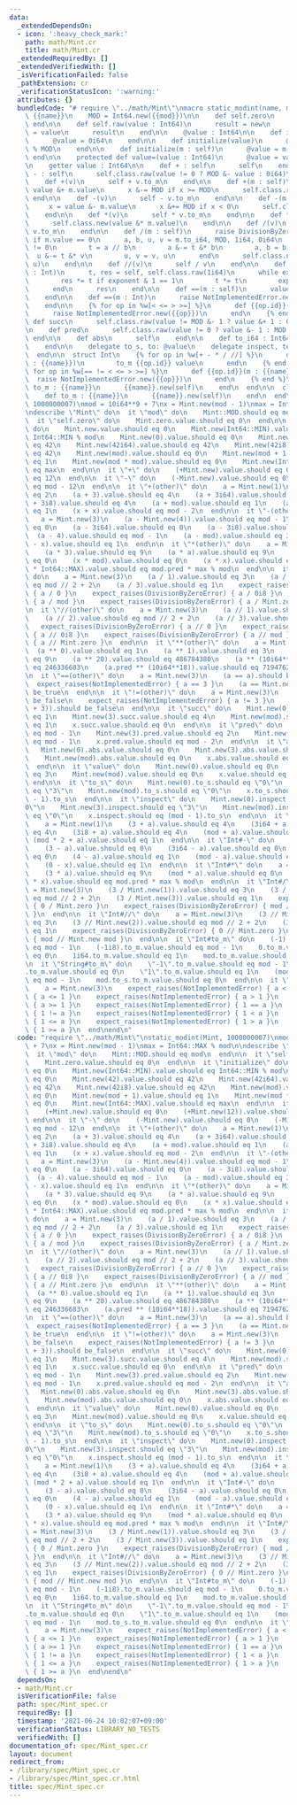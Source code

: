 ```yaml
---
data:
  _extendedDependsOn:
  - icon: ':heavy_check_mark:'
    path: math/Mint.cr
    title: math/Mint.cr
  _extendedRequiredBy: []
  _extendedVerifiedWith: []
  _isVerificationFailed: false
  _pathExtension: cr
  _verificationStatusIcon: ':warning:'
  attributes: {}
  bundledCode: "# require \"../math/Mint\"\nmacro static_modint(name, mod)\n  struct\
    \ {{name}}\n    MOD = Int64.new({{mod}})\n\n    def self.zero\n      new\n   \
    \ end\n\n    def self.raw(value : Int64)\n      result = new\n      result.value\
    \ = value\n      result\n    end\n\n    @value : Int64\n\n    def initialize\n\
    \      @value = 0i64\n    end\n\n    def initialize(value)\n      @value = value.to_i64\
    \ % MOD\n    end\n\n    def initialize(m : self)\n      @value = m.value\n   \
    \ end\n\n    protected def value=(value : Int64)\n      @value = value\n    end\n\
    \n    getter value : Int64\n\n    def + : self\n      self\n    end\n\n    def\
    \ - : self\n      self.class.raw(value != 0 ? MOD &- value : 0i64)\n    end\n\n\
    \    def +(v)\n      self + v.to_m\n    end\n\n    def +(m : self)\n      x =\
    \ value &+ m.value\n      x &-= MOD if x >= MOD\n      self.class.raw(x)\n   \
    \ end\n\n    def -(v)\n      self - v.to_m\n    end\n\n    def -(m : self)\n \
    \     x = value &- m.value\n      x &+= MOD if x < 0\n      self.class.raw(x)\n\
    \    end\n\n    def *(v)\n      self * v.to_m\n    end\n\n    def *(m : self)\n\
    \      self.class.new(value &* m.value)\n    end\n\n    def /(v)\n      self /\
    \ v.to_m\n    end\n\n    def /(m : self)\n      raise DivisionByZeroError.new\
    \ if m.value == 0\n      a, b, u, v = m.to_i64, MOD, 1i64, 0i64\n      while b\
    \ != 0\n        t = a // b\n        a &-= t &* b\n        a, b = b, a\n      \
    \  u &-= t &* v\n        u, v = v, u\n      end\n      self.class.new(value &*\
    \ u)\n    end\n\n    def //(v)\n      self / v\n    end\n\n    def **(exponent\
    \ : Int)\n      t, res = self, self.class.raw(1i64)\n      while exponent > 0\n\
    \        res *= t if exponent & 1 == 1\n        t *= t\n        exponent >>= 1\n\
    \      end\n      res\n    end\n\n    def ==(m : self)\n      value == m.value\n\
    \    end\n\n    def ==(m : Int)\n      raise NotImplementedError.new(\"==\")\n\
    \    end\n\n    {% for op in %w[< <= > >=] %}\n      def {{op.id}}(other)\n  \
    \      raise NotImplementedError.new({{op}})\n      end\n    {% end %}\n\n   \
    \ def succ\n      self.class.raw(value != MOD &- 1 ? value &+ 1 : 0i64)\n    end\n\
    \n    def pred\n      self.class.raw(value != 0 ? value &- 1 : MOD &- 1)\n   \
    \ end\n\n    def abs\n      self\n    end\n\n    def to_i64 : Int64\n      value\n\
    \    end\n\n    delegate to_s, to: @value\n    delegate inspect, to: @value\n\
    \  end\n\n  struct Int\n    {% for op in %w[+ - * / //] %}\n      def {{op.id}}(value\
    \ : {{name}})\n        to_m {{op.id}} value\n      end\n    {% end %}\n\n    {%\
    \ for op in %w[== != < <= > >=] %}\n      def {{op.id}}(m : {{name}})\n      \
    \  raise NotImplementedError.new({{op}})\n      end\n    {% end %}\n\n    def\
    \ to_m : {{name}}\n      {{name}}.new(self)\n    end\n  end\n\n  class String\n\
    \    def to_m : {{name}}\n      {{name}}.new(self)\n    end\n  end\nend\n\nstatic_modint(Mint,\
    \ 1000000007)\nmod = 10i64**9 + 7\nx = Mint.new(mod - 1)\nmax = Int64::MAX % mod\n\
    \ndescribe \"Mint\" do\n  it \"mod\" do\n    Mint::MOD.should eq mod\n  end\n\n\
    \  it \"self.zero\" do\n    Mint.zero.value.should eq 0\n  end\n\n  it \"initialize\"\
    \ do\n    Mint.new.value.should eq 0\n    Mint.new(Int64::MIN).value.should eq\
    \ Int64::MIN % mod\n    Mint.new(0).value.should eq 0\n    Mint.new(42).value.should\
    \ eq 42\n    Mint.new(42i64).value.should eq 42\n    Mint.new(42i8).value.should\
    \ eq 42\n    Mint.new(mod).value.should eq 0\n    Mint.new(mod + 1).value.should\
    \ eq 1\n    Mint.new(mod * mod).value.should eq 0\n    Mint.new(Int64::MAX).value.should\
    \ eq max\n  end\n\n  it \"+\" do\n    (+Mint.new).value.should eq 0\n    (+Mint.new(12)).value.should\
    \ eq 12\n  end\n\n  it \"-\" do\n    (-Mint.new).value.should eq 0\n    (-Mint.new(12)).value.should\
    \ eq mod - 12\n  end\n\n  it \"+(other)\" do\n    a = Mint.new(1)\n    (a + a).value.should\
    \ eq 2\n    (a + 3).value.should eq 4\n    (a + 3i64).value.should eq 4\n    (a\
    \ + 3i8).value.should eq 4\n    (a + mod).value.should eq 1\n    (a + mod * 2).value.should\
    \ eq 1\n    (x + x).value.should eq mod - 2\n  end\n\n  it \"-(other)\" do\n \
    \   a = Mint.new(3)\n    (a - Mint.new(4)).value.should eq mod - 1\n    (a - 3).value.should\
    \ eq 0\n    (a - 3i64).value.should eq 0\n    (a - 3i8).value.should eq 0\n  \
    \  (a - 4).value.should eq mod - 1\n    (a - mod).value.should eq 3\n    (Mint.zero\
    \ - x).value.should eq 1\n  end\n\n  it \"*(other)\" do\n    a = Mint.new(3)\n\
    \    (a * 3).value.should eq 9\n    (a * a).value.should eq 9\n    (a * mod).value.should\
    \ eq 0\n    (x * mod).value.should eq 0\n    (x * x).value.should eq 1\n    (x\
    \ * Int64::MAX).value.should eq mod.pred * max % mod\n  end\n\n  it \"/(other)\"\
    \ do\n    a = Mint.new(3)\n    (a / 1).value.should eq 3\n    (a / 2).value.should\
    \ eq mod // 2 + 2\n    (a / 3).value.should eq 1\n    expect_raises(DivisionByZeroError)\
    \ { a / 0 }\n    expect_raises(DivisionByZeroError) { a / 0i8 }\n    expect_raises(DivisionByZeroError)\
    \ { a / mod }\n    expect_raises(DivisionByZeroError) { a / Mint.zero }\n  end\n\
    \n  it \"//(other)\" do\n    a = Mint.new(3)\n    (a // 1).value.should eq 3\n\
    \    (a // 2).value.should eq mod // 2 + 2\n    (a // 3).value.should eq 1\n \
    \   expect_raises(DivisionByZeroError) { a // 0 }\n    expect_raises(DivisionByZeroError)\
    \ { a // 0i8 }\n    expect_raises(DivisionByZeroError) { a // mod }\n    expect_raises(DivisionByZeroError)\
    \ { a // Mint.zero }\n  end\n\n  it \"**(other)\" do\n    a = Mint.new(3)\n  \
    \  (a ** 0).value.should eq 1\n    (a ** 1).value.should eq 3\n    (a ** 2).value.should\
    \ eq 9\n    (a ** 20).value.should eq 486784380\n    (a ** (10i64**18)).value.should\
    \ eq 246336683\n    (a.pred ** (10i64**18)).value.should eq 719476260\n  end\n\
    \n  it \"==(other)\" do\n    a = Mint.new(3)\n    (a == a).should be_true\n  \
    \  expect_raises(NotImplementedError) { a == 3 }\n    (a == Mint.new(mod + 3)).should\
    \ be_true\n  end\n\n  it \"!=(other)\" do\n    a = Mint.new(3)\n    (a != a).should\
    \ be_false\n    expect_raises(NotImplementedError) { a != 3 }\n    (a != Mint.new(mod\
    \ + 3)).should be_false\n  end\n\n  it \"succ\" do\n    Mint.new(0).succ.value.should\
    \ eq 1\n    Mint.new(3).succ.value.should eq 4\n    Mint.new(mod).succ.value.should\
    \ eq 1\n    x.succ.value.should eq 0\n  end\n\n  it \"pred\" do\n    Mint.new(0).pred.value.should\
    \ eq mod - 1\n    Mint.new(3).pred.value.should eq 2\n    Mint.new(mod).pred.value.should\
    \ eq mod - 1\n    x.pred.value.should eq mod - 2\n  end\n\n  it \"abs\" do\n \
    \   Mint.new(0).abs.value.should eq 0\n    Mint.new(3).abs.value.should eq 3\n\
    \    Mint.new(mod).abs.value.should eq 0\n    x.abs.value.should eq mod - 1\n\
    \  end\n\n  it \"value\" do\n    Mint.new(0).value.should eq 0\n    Mint.new(3).value.should\
    \ eq 3\n    Mint.new(mod).value.should eq 0\n    x.value.should eq mod - 1\n \
    \ end\n\n  it \"to_s\" do\n    Mint.new(0).to_s.should eq \"0\"\n    Mint.new(3).to_s.should\
    \ eq \"3\"\n    Mint.new(mod).to_s.should eq \"0\"\n    x.to_s.should eq (mod\
    \ - 1).to_s\n  end\n\n  it \"inspect\" do\n    Mint.new(0).inspect.should eq \"\
    0\"\n    Mint.new(3).inspect.should eq \"3\"\n    Mint.new(mod).inspect.should\
    \ eq \"0\"\n    x.inspect.should eq (mod - 1).to_s\n  end\n\n  it \"Int#+\" do\n\
    \    a = Mint.new(1)\n    (3 + a).value.should eq 4\n    (3i64 + a).value.should\
    \ eq 4\n    (3i8 + a).value.should eq 4\n    (mod + a).value.should eq 1\n   \
    \ (mod * 2 + a).value.should eq 1\n  end\n\n  it \"Int#-\" do\n    a = Mint.new(3)\n\
    \    (3 - a).value.should eq 0\n    (3i64 - a).value.should eq 0\n    (3i8 - a).value.should\
    \ eq 0\n    (4 - a).value.should eq 1\n    (mod - a).value.should eq mod - 3\n\
    \    (0 - x).value.should eq 1\n  end\n\n  it \"Int#*\" do\n    a = Mint.new(3)\n\
    \    (3 * a).value.should eq 9\n    (mod * a).value.should eq 0\n    (Int64::MAX\
    \ * x).value.should eq mod.pred * max % mod\n  end\n\n  it \"Int#/\" do\n    a\
    \ = Mint.new(3)\n    (3 / Mint.new(1)).value.should eq 3\n    (3 / Mint.new(2)).value.should\
    \ eq mod // 2 + 2\n    (3 / Mint.new(3)).value.should eq 1\n    expect_raises(DivisionByZeroError)\
    \ { 0 / Mint.zero }\n    expect_raises(DivisionByZeroError) { mod / Mint.new mod\
    \ }\n  end\n\n  it \"Int#//\" do\n    a = Mint.new(3)\n    (3 // Mint.new(1)).value.should\
    \ eq 3\n    (3 // Mint.new(2)).value.should eq mod // 2 + 2\n    (3 // Mint.new(3)).value.should\
    \ eq 1\n    expect_raises(DivisionByZeroError) { 0 // Mint.zero }\n    expect_raises(DivisionByZeroError)\
    \ { mod // Mint.new mod }\n  end\n\n  it \"Int#to_m\" do\n    (-1).to_m.value.should\
    \ eq mod - 1\n    (-1i8).to_m.value.should eq mod - 1\n    0.to_m.value.should\
    \ eq 0\n    1i64.to_m.value.should eq 1\n    mod.to_m.value.should eq 0\n  end\n\
    \n  it \"String#to_m\" do\n    \"-1\".to_m.value.should eq mod - 1\n    \"0\"\
    .to_m.value.should eq 0\n    \"1\".to_m.value.should eq 1\n    (mod - 1).to_s.to_m.value.should\
    \ eq mod - 1\n    mod.to_s.to_m.value.should eq 0\n  end\n\n  it \"compare\" do\n\
    \    a = Mint.new(3)\n    expect_raises(NotImplementedError) { a < 1 }\n    expect_raises(NotImplementedError)\
    \ { a <= 1 }\n    expect_raises(NotImplementedError) { a > 1 }\n    expect_raises(NotImplementedError)\
    \ { a >= 1 }\n    expect_raises(NotImplementedError) { 1 == a }\n    expect_raises(NotImplementedError)\
    \ { 1 != a }\n    expect_raises(NotImplementedError) { 1 < a }\n    expect_raises(NotImplementedError)\
    \ { 1 <= a }\n    expect_raises(NotImplementedError) { 1 > a }\n    expect_raises(NotImplementedError)\
    \ { 1 >= a }\n  end\nend\n"
  code: "require \"../math/Mint\"\nstatic_modint(Mint, 1000000007)\nmod = 10i64**9\
    \ + 7\nx = Mint.new(mod - 1)\nmax = Int64::MAX % mod\n\ndescribe \"Mint\" do\n\
    \  it \"mod\" do\n    Mint::MOD.should eq mod\n  end\n\n  it \"self.zero\" do\n\
    \    Mint.zero.value.should eq 0\n  end\n\n  it \"initialize\" do\n    Mint.new.value.should\
    \ eq 0\n    Mint.new(Int64::MIN).value.should eq Int64::MIN % mod\n    Mint.new(0).value.should\
    \ eq 0\n    Mint.new(42).value.should eq 42\n    Mint.new(42i64).value.should\
    \ eq 42\n    Mint.new(42i8).value.should eq 42\n    Mint.new(mod).value.should\
    \ eq 0\n    Mint.new(mod + 1).value.should eq 1\n    Mint.new(mod * mod).value.should\
    \ eq 0\n    Mint.new(Int64::MAX).value.should eq max\n  end\n\n  it \"+\" do\n\
    \    (+Mint.new).value.should eq 0\n    (+Mint.new(12)).value.should eq 12\n \
    \ end\n\n  it \"-\" do\n    (-Mint.new).value.should eq 0\n    (-Mint.new(12)).value.should\
    \ eq mod - 12\n  end\n\n  it \"+(other)\" do\n    a = Mint.new(1)\n    (a + a).value.should\
    \ eq 2\n    (a + 3).value.should eq 4\n    (a + 3i64).value.should eq 4\n    (a\
    \ + 3i8).value.should eq 4\n    (a + mod).value.should eq 1\n    (a + mod * 2).value.should\
    \ eq 1\n    (x + x).value.should eq mod - 2\n  end\n\n  it \"-(other)\" do\n \
    \   a = Mint.new(3)\n    (a - Mint.new(4)).value.should eq mod - 1\n    (a - 3).value.should\
    \ eq 0\n    (a - 3i64).value.should eq 0\n    (a - 3i8).value.should eq 0\n  \
    \  (a - 4).value.should eq mod - 1\n    (a - mod).value.should eq 3\n    (Mint.zero\
    \ - x).value.should eq 1\n  end\n\n  it \"*(other)\" do\n    a = Mint.new(3)\n\
    \    (a * 3).value.should eq 9\n    (a * a).value.should eq 9\n    (a * mod).value.should\
    \ eq 0\n    (x * mod).value.should eq 0\n    (x * x).value.should eq 1\n    (x\
    \ * Int64::MAX).value.should eq mod.pred * max % mod\n  end\n\n  it \"/(other)\"\
    \ do\n    a = Mint.new(3)\n    (a / 1).value.should eq 3\n    (a / 2).value.should\
    \ eq mod // 2 + 2\n    (a / 3).value.should eq 1\n    expect_raises(DivisionByZeroError)\
    \ { a / 0 }\n    expect_raises(DivisionByZeroError) { a / 0i8 }\n    expect_raises(DivisionByZeroError)\
    \ { a / mod }\n    expect_raises(DivisionByZeroError) { a / Mint.zero }\n  end\n\
    \n  it \"//(other)\" do\n    a = Mint.new(3)\n    (a // 1).value.should eq 3\n\
    \    (a // 2).value.should eq mod // 2 + 2\n    (a // 3).value.should eq 1\n \
    \   expect_raises(DivisionByZeroError) { a // 0 }\n    expect_raises(DivisionByZeroError)\
    \ { a // 0i8 }\n    expect_raises(DivisionByZeroError) { a // mod }\n    expect_raises(DivisionByZeroError)\
    \ { a // Mint.zero }\n  end\n\n  it \"**(other)\" do\n    a = Mint.new(3)\n  \
    \  (a ** 0).value.should eq 1\n    (a ** 1).value.should eq 3\n    (a ** 2).value.should\
    \ eq 9\n    (a ** 20).value.should eq 486784380\n    (a ** (10i64**18)).value.should\
    \ eq 246336683\n    (a.pred ** (10i64**18)).value.should eq 719476260\n  end\n\
    \n  it \"==(other)\" do\n    a = Mint.new(3)\n    (a == a).should be_true\n  \
    \  expect_raises(NotImplementedError) { a == 3 }\n    (a == Mint.new(mod + 3)).should\
    \ be_true\n  end\n\n  it \"!=(other)\" do\n    a = Mint.new(3)\n    (a != a).should\
    \ be_false\n    expect_raises(NotImplementedError) { a != 3 }\n    (a != Mint.new(mod\
    \ + 3)).should be_false\n  end\n\n  it \"succ\" do\n    Mint.new(0).succ.value.should\
    \ eq 1\n    Mint.new(3).succ.value.should eq 4\n    Mint.new(mod).succ.value.should\
    \ eq 1\n    x.succ.value.should eq 0\n  end\n\n  it \"pred\" do\n    Mint.new(0).pred.value.should\
    \ eq mod - 1\n    Mint.new(3).pred.value.should eq 2\n    Mint.new(mod).pred.value.should\
    \ eq mod - 1\n    x.pred.value.should eq mod - 2\n  end\n\n  it \"abs\" do\n \
    \   Mint.new(0).abs.value.should eq 0\n    Mint.new(3).abs.value.should eq 3\n\
    \    Mint.new(mod).abs.value.should eq 0\n    x.abs.value.should eq mod - 1\n\
    \  end\n\n  it \"value\" do\n    Mint.new(0).value.should eq 0\n    Mint.new(3).value.should\
    \ eq 3\n    Mint.new(mod).value.should eq 0\n    x.value.should eq mod - 1\n \
    \ end\n\n  it \"to_s\" do\n    Mint.new(0).to_s.should eq \"0\"\n    Mint.new(3).to_s.should\
    \ eq \"3\"\n    Mint.new(mod).to_s.should eq \"0\"\n    x.to_s.should eq (mod\
    \ - 1).to_s\n  end\n\n  it \"inspect\" do\n    Mint.new(0).inspect.should eq \"\
    0\"\n    Mint.new(3).inspect.should eq \"3\"\n    Mint.new(mod).inspect.should\
    \ eq \"0\"\n    x.inspect.should eq (mod - 1).to_s\n  end\n\n  it \"Int#+\" do\n\
    \    a = Mint.new(1)\n    (3 + a).value.should eq 4\n    (3i64 + a).value.should\
    \ eq 4\n    (3i8 + a).value.should eq 4\n    (mod + a).value.should eq 1\n   \
    \ (mod * 2 + a).value.should eq 1\n  end\n\n  it \"Int#-\" do\n    a = Mint.new(3)\n\
    \    (3 - a).value.should eq 0\n    (3i64 - a).value.should eq 0\n    (3i8 - a).value.should\
    \ eq 0\n    (4 - a).value.should eq 1\n    (mod - a).value.should eq mod - 3\n\
    \    (0 - x).value.should eq 1\n  end\n\n  it \"Int#*\" do\n    a = Mint.new(3)\n\
    \    (3 * a).value.should eq 9\n    (mod * a).value.should eq 0\n    (Int64::MAX\
    \ * x).value.should eq mod.pred * max % mod\n  end\n\n  it \"Int#/\" do\n    a\
    \ = Mint.new(3)\n    (3 / Mint.new(1)).value.should eq 3\n    (3 / Mint.new(2)).value.should\
    \ eq mod // 2 + 2\n    (3 / Mint.new(3)).value.should eq 1\n    expect_raises(DivisionByZeroError)\
    \ { 0 / Mint.zero }\n    expect_raises(DivisionByZeroError) { mod / Mint.new mod\
    \ }\n  end\n\n  it \"Int#//\" do\n    a = Mint.new(3)\n    (3 // Mint.new(1)).value.should\
    \ eq 3\n    (3 // Mint.new(2)).value.should eq mod // 2 + 2\n    (3 // Mint.new(3)).value.should\
    \ eq 1\n    expect_raises(DivisionByZeroError) { 0 // Mint.zero }\n    expect_raises(DivisionByZeroError)\
    \ { mod // Mint.new mod }\n  end\n\n  it \"Int#to_m\" do\n    (-1).to_m.value.should\
    \ eq mod - 1\n    (-1i8).to_m.value.should eq mod - 1\n    0.to_m.value.should\
    \ eq 0\n    1i64.to_m.value.should eq 1\n    mod.to_m.value.should eq 0\n  end\n\
    \n  it \"String#to_m\" do\n    \"-1\".to_m.value.should eq mod - 1\n    \"0\"\
    .to_m.value.should eq 0\n    \"1\".to_m.value.should eq 1\n    (mod - 1).to_s.to_m.value.should\
    \ eq mod - 1\n    mod.to_s.to_m.value.should eq 0\n  end\n\n  it \"compare\" do\n\
    \    a = Mint.new(3)\n    expect_raises(NotImplementedError) { a < 1 }\n    expect_raises(NotImplementedError)\
    \ { a <= 1 }\n    expect_raises(NotImplementedError) { a > 1 }\n    expect_raises(NotImplementedError)\
    \ { a >= 1 }\n    expect_raises(NotImplementedError) { 1 == a }\n    expect_raises(NotImplementedError)\
    \ { 1 != a }\n    expect_raises(NotImplementedError) { 1 < a }\n    expect_raises(NotImplementedError)\
    \ { 1 <= a }\n    expect_raises(NotImplementedError) { 1 > a }\n    expect_raises(NotImplementedError)\
    \ { 1 >= a }\n  end\nend\n"
  dependsOn:
  - math/Mint.cr
  isVerificationFile: false
  path: spec/Mint_spec.cr
  requiredBy: []
  timestamp: '2021-06-24 10:02:07+09:00'
  verificationStatus: LIBRARY_NO_TESTS
  verifiedWith: []
documentation_of: spec/Mint_spec.cr
layout: document
redirect_from:
- /library/spec/Mint_spec.cr
- /library/spec/Mint_spec.cr.html
title: spec/Mint_spec.cr
---
```

